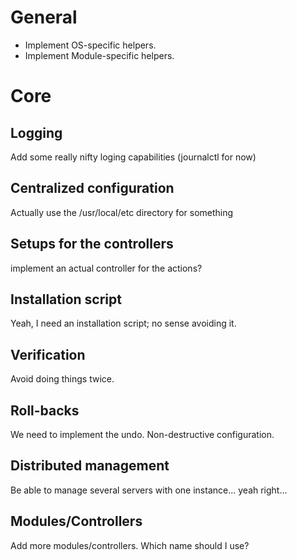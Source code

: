 # General
- Implement OS-specific helpers.
- Implement Module-specific helpers.

# Core
## Logging
Add some really nifty loging capabilities (journalctl for now)

## Centralized configuration
Actually use the /usr/local/etc directory for something

## Setups for the controllers
implement an actual controller for the actions?

## Installation script
Yeah, I need an installation script; no sense avoiding it.

## Verification
Avoid doing things twice.

## Roll-backs
We need to implement the undo. Non-destructive configuration.

## Distributed management
Be able to manage several servers with one instance... yeah right...

## Modules/Controllers
Add more modules/controllers. Which name should I use?
